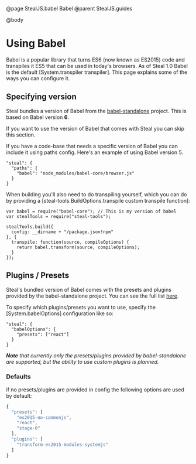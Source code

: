 @page StealJS.babel Babel
@parent StealJS.guides

@body

# Using Babel

Babel is a popular library that turns ES6 (now known as ES2015) code and transpiles it ES5 that can be used in today's browsers. As of Steal 1.0 Babel is the default [System.transpiler transpiler]. This page explains some of the ways you can configure it.

## Specifying version

Steal bundles a version of Babel from the [babel-standalone](https://github.com/Daniel15/babel-standalone) project. This is based on Babel version **6**.

If you want to use the version of Babel that comes with Steal you can skip this section.

If you have a code-base that needs a specific version of Babel you can include it using paths config. Here's an example of using Babel version 5.

```
"steal": {
  "paths": {
    "babel": "node_modules/babel-core/browser.js"
  }
}
```

When building you'll also need to do transpiling yourself, which you can do by providing a [steal-tools.BuildOptions.transpile custom transpile function]:

```
var babel = require("babel-core"); // This is my version of babel
var stealTools = require("steal-tools");

stealTools.build({
  config: __dirname + "/package.json!npm"
}, {
  transpile: function(source, compileOptions) {
    return babel.transform(source, compileOptions);
  }
});
```

## Plugins / Presets

Steal's bundled version of Babel comes with the presets and plugins provided by the babel-standalone project. You can see the full list [here](https://github.com/Daniel15/babel-standalone/blob/master/src/index.js#L51).

To specify which plugins/presets you want to use, specify the [System.babelOptions] configuration like so:

```
"steal": {
  "babelOptions": {
    "presets": ["react"]
  }
}
```

*__Note__ that currently only the presets/plugins provided by babel-standalone are supported, but the ability to use custom plugins is planned.*

### Defaults

if no presets/plugins are provided in config the following options are used by default:

```js
{
  "presets": [
    "es2015-no-commonjs",
    "react",
    "stage-0"
  ],
  "plugins": [
    "transform-es2015-modules-systemjs"
  ]
}
```
